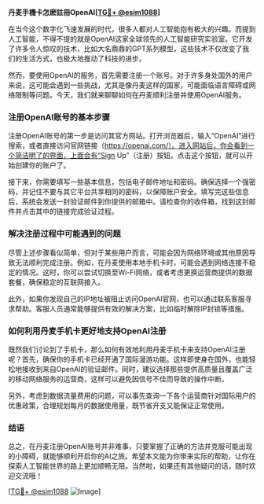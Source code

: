 **丹麦手機卡怎麽註冊OpenAI[[TG💪+ @esim1088](https://t.me/s/esim1088)]**

在当今这个数字化飞速发展的时代，很多人都对人工智能抱有极大的兴趣。而提到人工智能，不得不提的就是OpenAI这家全球领先的人工智能研究实验室。它开发了许多令人惊叹的技术，比如大名鼎鼎的GPT系列模型，这些技术不仅改变了我们的生活方式，也极大地推动了科技的进步。

然而，要使用OpenAI的服务，首先需要注册一个账号。对于许多身处国外的用户来说，这可能会遇到一些挑战，尤其是像丹麦这样的国家，可能面临语言障碍或网络限制等问题。今天，我们就来聊聊如何在丹麦顺利注册并使用OpenAI服务。

### 注册OpenAI账号的基本步骤

注册OpenAI账号的第一步是访问其官方网站。打开浏览器后，输入“OpenAI”进行搜索，或者直接访问官网链接（https://openai.com/）。进入网站后，你会看到一个简洁明了的界面，上面会有“Sign Up”（注册）按钮。点击这个按钮，就可以开始创建你的账户了。

接下来，你需要填写一些基本信息，包括电子邮件地址和密码。确保选择一个强密码，并记住不要与其它平台共享相同的密码，以保障账户安全。填写完这些信息后，系统会发送一封验证邮件到你提供的邮箱中。请检查你的收件箱，找到这封邮件并点击其中的链接完成验证过程。

### 解决注册过程中可能遇到的问题

尽管上述步骤看似简单，但对于某些用户而言，可能会因为网络环境或其他原因导致无法顺利完成注册。例如，在丹麦使用本地手机卡时，可能会遇到网络连接不稳定的情况。这时，你可以尝试切换至Wi-Fi网络，或者考虑更换运营商提供的数据套餐，确保稳定的互联网接入。

此外，如果你发现自己的IP地址被阻止访问OpenAI官网，也可以通过联系客服寻求帮助。客服人员通常能够提供有效的解决方案，比如临时解除IP封锁等措施。

### 如何利用丹麦手机卡更好地支持OpenAI注册

既然我们讨论到了手机卡，那么如何有效地利用丹麦手机卡来支持OpenAI注册呢？首先，确保你的手机卡已经开通了国际漫游功能。这样即使身在国外，也能轻松地接收到来自OpenAI的验证邮件。同时，建议选择那些提供高质量且覆盖广泛的移动网络服务的运营商，这样可以避免因信号不佳而导致的操作中断。

另外，考虑到数据流量费用的问题，可以事先查询一下各个运营商针对国际用户的优惠政策，合理规划每月的数据使用量，既节省开支又能保证正常使用。

### 结语

总之，在丹麦注册OpenAI账号并非难事，只要掌握了正确的方法并克服可能出现的小障碍，就能够顺利开启你的AI之旅。希望本文能为你带来实际的帮助，让你在探索人工智能世界的路上更加顺畅无阻。当然啦，如果还有其他疑问的话，随时欢迎交流哦！

[[TG💪+ @esim1088](https://t.me/s/esim1088) ![Image](https://i.postimg.cc/4NQfJmqS/Snipaste-2025-05-13-00-14-12.png)]